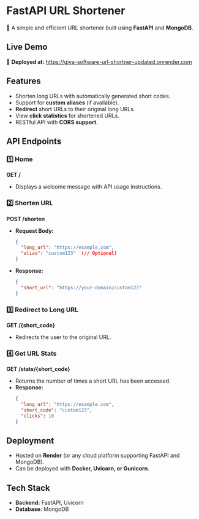 # FastAPI URL Shortener

🚀 A simple and efficient URL shortener built using **FastAPI** and **MongoDB**.

## Live Demo
🔗 **Deployed at:** https://giva-software-url-shortner-updated.onrender.com

## Features
- Shorten long URLs with automatically generated short codes.
- Support for **custom aliases** (if available).
- **Redirect** short URLs to their original long URLs.
- View **click statistics** for shortened URLs.
- RESTful API with **CORS support**.

## API Endpoints
### 1️⃣ Home
**GET /**
- Displays a welcome message with API usage instructions.

### 2️⃣ Shorten URL
**POST /shorten**
- **Request Body:**
  ```json
  {
    "long_url": "https://example.com",
    "alias": "custom123"  (// Optional)
  }
  ```
- **Response:**
  ```json
  {
    "short_url": "https://your-domain/custom123"
  }
  ```

### 3️⃣ Redirect to Long URL
**GET /{short_code}**
- Redirects the user to the original URL.

### 4️⃣ Get URL Stats
**GET /stats/{short_code}**
- Returns the number of times a short URL has been accessed.
- **Response:**
  ```json
  {
    "long_url": "https://example.com",
    "short_code": "custom123",
    "clicks": 10
  }
  ```

## Deployment
- Hosted on **Render** (or any cloud platform supporting FastAPI and MongoDB).
- Can be deployed with **Docker, Uvicorn, or Gunicorn**.

## Tech Stack
- **Backend:** FastAPI, Uvicorn
- **Database:** MongoDB
